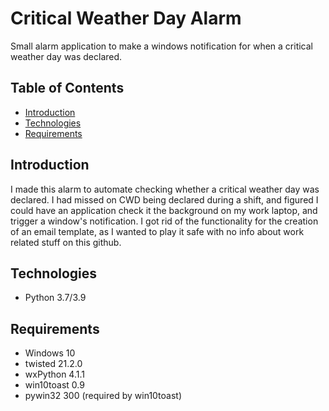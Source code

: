 # Critical Weather Day Alarm #
Small alarm application to make a windows notification for when a critical weather day was declared.

## Table of Contents ##
 - [Introduction](#Introduction)
 - [Technologies](#Technologies)
 - [Requirements](#Requirements)
 
## Introduction ##
I made this alarm to automate checking whether a critical weather day was declared. I had missed on CWD being declared during a shift, and figured I could have an application check it the background on my work laptop, and trigger a window's notification. I got rid of the functionality for the creation of an email template, as I wanted to play it safe with no info about work related stuff on this github. 

## Technologies ##
- Python 3.7/3.9

## Requirements ##
- Windows 10
- twisted 21.2.0
- wxPython 4.1.1
- win10toast 0.9
- pywin32 300 (required by win10toast)

